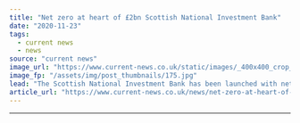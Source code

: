 ```yaml
---
title: "Net zero at heart of £2bn Scottish National Investment Bank"
date: "2020-11-23"
tags: 
  - current news
  - news
source: "current news"
image_url: "https://www.current-news.co.uk/static/images/_400x400_crop_center-center/Nicola_Sturgeon_SNP_conference_2017.jpg"
image_fp: "/assets/img/post_thumbnails/175.jpg"
lead: "​The Scottish National Investment Bank has been launched with net zero as a key area of investment."
article_url: "https://www.current-news.co.uk/news/net-zero-at-heart-of-2bn-scottish-national-investment-bank?utm_source=rss-feeds&utm_medium=rss&utm_campaign=rss"
---
```


---
